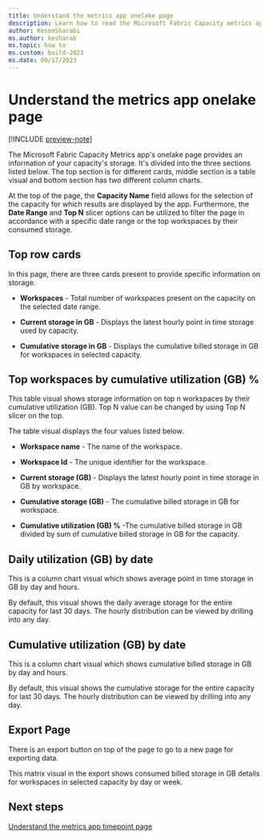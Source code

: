 ```yaml
---
title: Understand the metrics app onelake page
description: Learn how to read the Microsoft Fabric Capacity metrics app's onelake page.
author: KesemSharabi
ms.author: kesharab
ms.topic: how to
ms.custom: build-2023
ms.date: 09/17/2023
---
```


# Understand the metrics app onelake page

[!INCLUDE [preview-note](../includes/preview-note.md)]

The Microsoft Fabric Capacity Metrics app's onelake page provides an information of your capacity's storage. It's divided into the three sections listed below. The top section is for different cards, middle section is a table visual and bottom section has two different column charts.

At the top of the page, the **Capacity Name** field allows for the selection of the capacity for which results are displayed by the app. Furthermore, the **Date Range** and **Top N** slicer options can be utilized to filter the page in accordance with a specific date range or the top workspaces by their consumed storage.

## Top row cards

In this page, there are three cards present to provide specific information on storage.

* **Workspaces** - Total number of workspaces present on the capacity on the selected date range.

* **Current storage in GB** - Displays the latest hourly point in time storage used by capacity.

* **Cumulative storage in GB** - Displays the cumulative billed storage in GB for workspaces in selected capacity. 


## Top workspaces by cumulative utilization (GB) %

This table visual shows storage information on top n workspaces by their cumulative utilization (GB). Top N value can be changed by using Top N slicer on the top.

The table visual displays the four values listed below. 

* **Workspace name** - The name of the workspace.

* **Workspace Id** - The unique identifier for the workspace.

* **Current storage (GB)** - Displays the latest hourly point in time storage in GB by workspace.

* **Cumulative storage (GB)** - The cumulative billed storage in GB for workspace.

* **Cumulative utilization (GB) %** -The cumulative billed storage in GB divided by sum of cumulative billed storage in GB for the capacity.

## Daily utilization (GB) by date

This is a column chart visual which shows average point in time storage in GB by day and hours.

By default, this visual shows the daily average storage for the entire capacity for last 30 days. The hourly distribution can be viewed by drilling into any day.

## Cumulative utilization (GB) by date

This is a column chart visual which shows cumulative billed storage in GB by day and hours.

By default, this visual shows the cumulative storage for the entire capacity for last 30 days. The hourly distribution can be viewed by drilling into any day.

## Export Page 

There is an export button on top of the page to go to a new page for exporting data.

This matrix visual in the export shows consumed billed storage in GB details for workspaces in selected capacity by day or week.

## Next steps

[Understand the metrics app timepoint page](metrics-app-timepoint-page.md)
